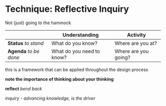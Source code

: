 # Technique: Reflective Inquiry

Not (just) going to the hammock

|                         | Understanding             | Activity             |
|-------------------------|---------------------------|----------------------|
| **Status** _to stand_   | What do you know?         | Where are you at?    |
| **Agenda** _to be done_ | What do you need to know? | Where are you going? |

this is a framework that can be applied throughout the design process

**note the importance of thinking about your thinking**

**reflect** _bend back_

_inquiry - advancing knowledge, is the driver_